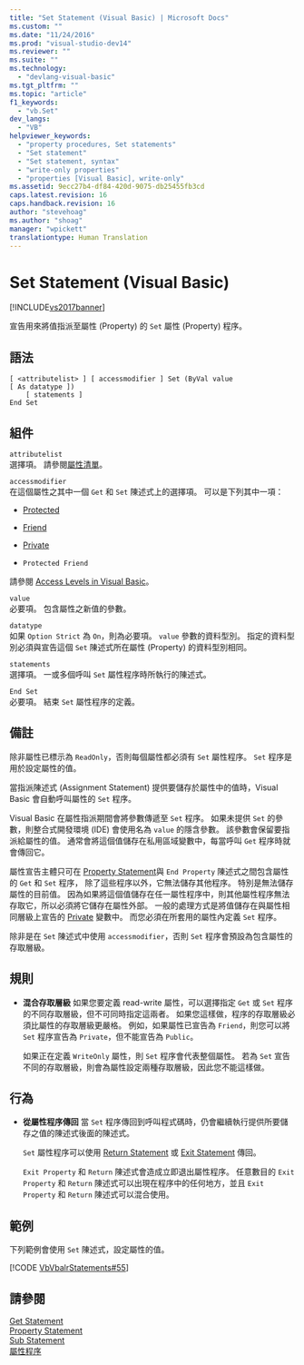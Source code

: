 ```yaml
---
title: "Set Statement (Visual Basic) | Microsoft Docs"
ms.custom: ""
ms.date: "11/24/2016"
ms.prod: "visual-studio-dev14"
ms.reviewer: ""
ms.suite: ""
ms.technology: 
  - "devlang-visual-basic"
ms.tgt_pltfrm: ""
ms.topic: "article"
f1_keywords: 
  - "vb.Set"
dev_langs: 
  - "VB"
helpviewer_keywords: 
  - "property procedures, Set statements"
  - "Set statement"
  - "Set statement, syntax"
  - "write-only properties"
  - "properties [Visual Basic], write-only"
ms.assetid: 9ecc27b4-df84-420d-9075-db25455fb3cd
caps.latest.revision: 16
caps.handback.revision: 16
author: "stevehoag"
ms.author: "shoag"
manager: "wpickett"
translationtype: Human Translation
---
```

# Set Statement (Visual Basic)
[!INCLUDE[vs2017banner](../../../csharp/includes/vs2017banner.md)]

宣告用來將值指派至屬性 \(Property\) 的 `Set` 屬性 \(Property\) 程序。  
  
## 語法  
  
```  
[ <attributelist> ] [ accessmodifier ] Set (ByVal value [ As datatype ])  
    [ statements ]  
End Set  
```  
  
## 組件  
 `attributelist`  
 選擇項。  請參閱[屬性清單](../../../visual-basic/language-reference/statements/attribute-list.md)。  
  
 `accessmodifier`  
 在這個屬性之其中一個 `Get` 和 `Set` 陳述式上的選擇項。  可以是下列其中一項：  
  
-   [Protected](../../../visual-basic/language-reference/modifiers/protected.md)  
  
-   [Friend](../../../visual-basic/language-reference/modifiers/friend.md)  
  
-   [Private](../../../visual-basic/language-reference/modifiers/private.md)  
  
-   `Protected Friend`  
  
 請參閱 [Access Levels in Visual Basic](../../../visual-basic/programming-guide/language-features/declared-elements/access-levels.md)。  
  
 `value`  
 必要項。  包含屬性之新值的參數。  
  
 `datatype`  
 如果 `Option Strict` 為 `On`，則為必要項。  `value` 參數的資料型別。  指定的資料型別必須與宣告這個 `Set` 陳述式所在屬性 \(Property\) 的資料型別相同。  
  
 `statements`  
 選擇項。  一或多個呼叫 `Set` 屬性程序時所執行的陳述式。  
  
 `End Set`  
 必要項。  結束 `Set` 屬性程序的定義。  
  
## 備註  
 除非屬性已標示為 `ReadOnly`，否則每個屬性都必須有 `Set` 屬性程序。  `Set` 程序是用於設定屬性的值。  
  
 當指派陳述式 \(Assignment Statement\) 提供要儲存於屬性中的值時，Visual Basic 會自動呼叫屬性的 `Set` 程序。  
  
 Visual Basic 在屬性指派期間會將參數傳遞至 `Set` 程序。  如果未提供 `Set` 的參數，則整合式開發環境 \(IDE\) 會使用名為 `value` 的隱含參數。  該參數會保留要指派給屬性的值。  通常會將這個值儲存在私用區域變數中，每當呼叫 `Get` 程序時就會傳回它。  
  
 屬性宣告主體只可在 [Property Statement](../../../visual-basic/language-reference/statements/property-statement.md)與 `End Property` 陳述式之間包含屬性的 `Get` 和 `Set` 程序，  除了這些程序以外，它無法儲存其他程序。  特別是無法儲存屬性的目前值。  因為如果將這個值儲存在任一屬性程序中，則其他屬性程序無法存取它，所以必須將它儲存在屬性外部。  一般的處理方式是將值儲存在與屬性相同層級上宣告的 [Private](../../../visual-basic/language-reference/modifiers/private.md) 變數中。  而您必須在所套用的屬性內定義 `Set` 程序。  
  
 除非是在 `Set` 陳述式中使用 `accessmodifier`，否則 `Set` 程序會預設為包含屬性的存取層級。  
  
## 規則  
  
-   **混合存取層級** 如果您要定義 read\-write 屬性，可以選擇指定 `Get` 或 `Set` 程序的不同存取層級，但不可同時指定這兩者。  如果您這樣做，程序的存取層級必須比屬性的存取層級更嚴格。  例如，如果屬性已宣告為 `Friend`，則您可以將 `Set` 程序宣告為 `Private`，但不能宣告為 `Public`。  
  
     如果正在定義 `WriteOnly` 屬性，則 `Set` 程序會代表整個屬性。  若為 `Set` 宣告不同的存取層級，則會為屬性設定兩種存取層級，因此您不能這樣做。  
  
## 行為  
  
-   **從屬性程序傳回** 當 `Set` 程序傳回到呼叫程式碼時，仍會繼續執行提供所要儲存之值的陳述式後面的陳述式。  
  
     `Set` 屬性程序可以使用 [Return Statement](../../../visual-basic/language-reference/statements/return-statement.md) 或 [Exit Statement](../../../visual-basic/language-reference/statements/exit-statement.md) 傳回。  
  
     `Exit Property` 和 `Return` 陳述式會造成立即退出屬性程序。  任意數目的 `Exit Property` 和 `Return` 陳述式可以出現在程序中的任何地方，並且 `Exit Property` 和 `Return` 陳述式可以混合使用。  
  
## 範例  
 下列範例會使用 `Set` 陳述式，設定屬性的值。  
  
 [!CODE [VbVbalrStatements#55](../CodeSnippet/VS_Snippets_VBCSharp/VbVbalrStatements#55)]  
  
## 請參閱  
 [Get Statement](../../../visual-basic/language-reference/statements/get-statement.md)   
 [Property Statement](../../../visual-basic/language-reference/statements/property-statement.md)   
 [Sub Statement](../../../visual-basic/language-reference/statements/sub-statement.md)   
 [屬性程序](../../../visual-basic/programming-guide/language-features/procedures/property-procedures.md)